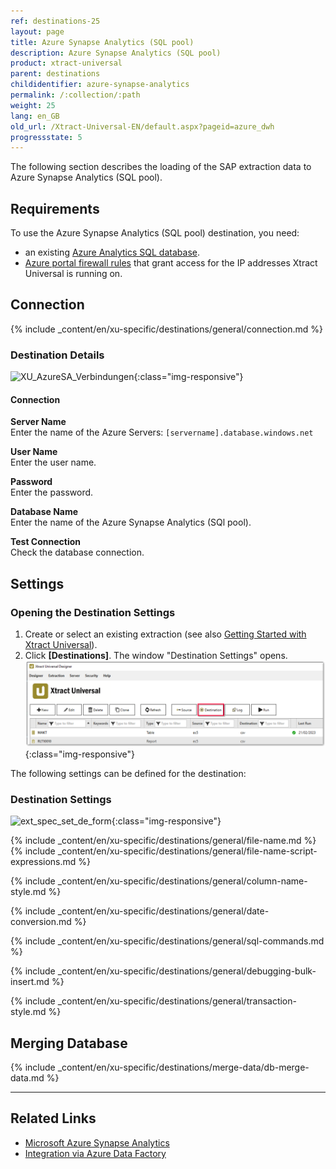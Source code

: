 ```yaml
---
ref: destinations-25
layout: page
title: Azure Synapse Analytics (SQL pool)
description: Azure Synapse Analytics (SQL pool)
product: xtract-universal
parent: destinations
childidentifier: azure-synapse-analytics
permalink: /:collection/:path
weight: 25
lang: en_GB
old_url: /Xtract-Universal-EN/default.aspx?pageid=azure_dwh
progressstate: 5
---
```


The following section describes the loading of the SAP extraction data to Azure Synapse Analytics (SQL pool).

## Requirements

To use the Azure Synapse Analytics (SQL pool) destination, you need:

- an existing [Azure Analytics SQL database](https://docs.microsoft.com/en-us/azure/azure-sql/database/single-database-create-quickstart?tabs=azure-portal).
- [Azure portal firewall rules](https://docs.microsoft.com/en-us/azure/azure-sql/database/secure-database-tutorial#create-firewall-rules) that grant access for the IP addresses Xtract Universal is running on.

## Connection

{% include _content/en/xu-specific/destinations/general/connection.md %}	

### Destination Details
![XU_AzureSA_Verbindungen](/img/content/XU_AzureSA_Verbindungen.png){:class="img-responsive"}

#### Connection
**Server Name**<br>
Enter the name of the Azure Servers: `[servername].database.windows.net`

**User Name**<br> 
Enter the user name.

**Password**<br>
Enter the password.

**Database Name**<br>
Enter the name of the Azure Synapse Analytics (SQl pool).

**Test Connection**<br>
Check the database connection. 


## Settings
### Opening the Destination Settings
1. Create or select an existing extraction (see also [Getting Started with Xtract Universal](../getting-started/define-a-table-extraction)).
2. Click **[Destinations]**. The window "Destination Settings" opens.
![Destination-settings](/img/content/xu/xu_designer_destination.png){:class="img-responsive"}

The following settings can be defined for the destination:  


### Destination Settings
![ext_spec_set_de_form](/img/content/azuredwh-configurations.png){:class="img-responsive"}

{% include _content/en/xu-specific/destinations/general/file-name.md %}
{% include _content/en/xu-specific/destinations/general/file-name-script-expressions.md %}

{% include _content/en/xu-specific/destinations/general/column-name-style.md %}

{% include _content/en/xu-specific/destinations/general/date-conversion.md %}

{% include _content/en/xu-specific/destinations/general/sql-commands.md %}

{% include _content/en/xu-specific/destinations/general/debugging-bulk-insert.md %}

{% include _content/en/xu-specific/destinations/general/transaction-style.md %}

## Merging Database

{% include _content/en/xu-specific/destinations/merge-data/db-merge-data.md  %}

*****
## Related Links
- [Microsoft Azure Synapse Analytics](https://docs.microsoft.com/en-us/azure/synapse-analytics/)
- [Integration via Azure Data Factory](../execute-and-automate-extractions/call-via-etl#integration-via-azure-data-factory)